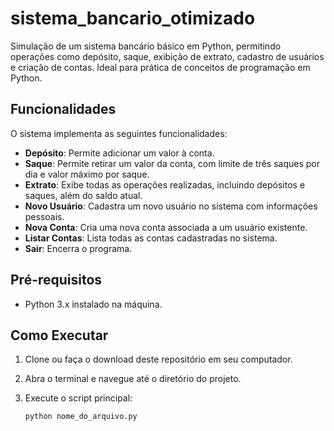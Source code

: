 # sistema_bancario_otimizado
Simulação de um sistema bancário básico em Python, permitindo operações como depósito, saque, exibição de extrato, cadastro de usuários e criação de contas. Ideal para prática de conceitos de programação em Python.


## Funcionalidades

O sistema implementa as seguintes funcionalidades:

- **Depósito**: Permite adicionar um valor à conta.
- **Saque**: Permite retirar um valor da conta, com limite de três saques por dia e valor máximo por saque.
- **Extrato**: Exibe todas as operações realizadas, incluindo depósitos e saques, além do saldo atual.
- **Novo Usuário**: Cadastra um novo usuário no sistema com informações pessoais.
- **Nova Conta**: Cria uma nova conta associada a um usuário existente.
- **Listar Contas**: Lista todas as contas cadastradas no sistema.
- **Sair**: Encerra o programa.

## Pré-requisitos

- Python 3.x instalado na máquina.

## Como Executar

1. Clone ou faça o download deste repositório em seu computador.
2. Abra o terminal e navegue até o diretório do projeto.
3. Execute o script principal:

   ```bash
   python nome_do_arquivo.py
   
